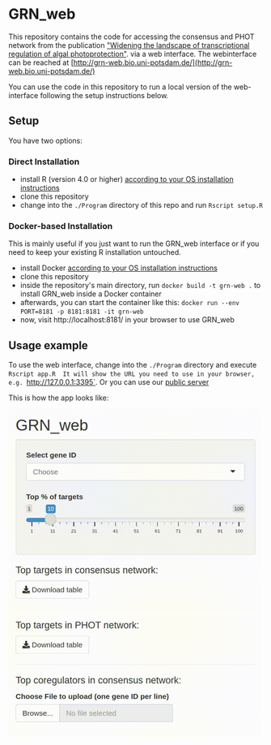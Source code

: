 # GRN_web

This repository contains the code for accessing the consensus and PHOT network from the publication ["Widening the landscape of transcriptional regulation of algal photoprotection"](https://www.biorxiv.org/content/10.1101/2022.02.25.482034v3).
via a web interface. The webinterface can be reached at [http://grn-web.bio.uni-potsdam.de/](http://grn-web.bio.uni-potsdam.de/)

You can use the code in this repository to run a local version of the web-interface following the setup instructions below.

## Setup

You have two options:

### Direct Installation

- install R (version 4.0 or higher) [according to your OS installation instructions](https://cran.r-project.org/)
- clone this repository
- change into the `./Program` directory of this repo and run `Rscript setup.R`

### Docker-based Installation

This is mainly useful if you just want to run the GRN_web interface or
if you need to keep your existing R installation untouched.

- install Docker [according to your OS installation instructions](https://docs.docker.com/engine/install/)
- clone this repository
- inside the repository's main directory, run `docker build -t grn-web .` to install GRN_web inside a Docker container
- afterwards, you can start the container like this: `docker run --env PORT=8181 -p 8181:8181 -it grn-web`
- now, visit http://localhost:8181/ in your browser to use GRN_web


## Usage example

To use the web interface, change into the `./Program` directory and execute `Rscript app.R 
It will show the URL you need to use in your browser, e.g. `http://127.0.0.1:3395`.
Or you can use our [public server](http://grn-web.bio.uni-potsdam.de/)

This is how the app looks like:

![GRN_web demo screencast](grn-web-demo.gif)




